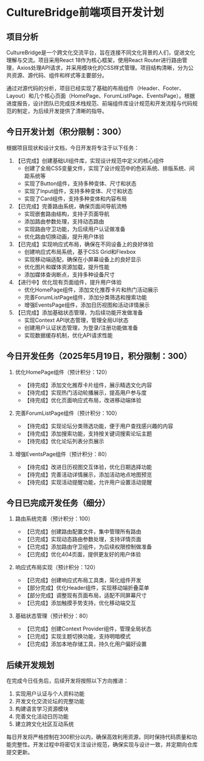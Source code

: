 # CultureBridge前端项目开发计划

## 项目分析

CultureBridge是一个跨文化交流平台，旨在连接不同文化背景的人们，促进文化理解与交流。项目采用React 18作为核心框架，使用React Router进行路由管理，Axios处理API请求，并采用模块化的CSS样式管理。项目结构清晰，分为公共资源、源代码、组件和样式等主要部分。

通过对源代码的分析，项目已经实现了基础的布局组件（Header、Footer、Layout）和几个核心页面（HomePage、ForumListPage、EventsPage）。根据进度报告，设计团队已完成技术栈规范、前端组件库设计规范和开发流程与代码规范的制定，为后续开发提供了清晰的指导。

## 今日开发计划（积分限制：300）

根据项目现状和设计文档，今日开发将专注于以下任务：

1. 【已完成】创建基础UI组件库，实现设计规范中定义的核心组件
   - 创建了全局CSS变量文件，实现了设计规范中的色彩系统、排版系统、间距系统等
   - 实现了Button组件，支持多种变体、尺寸和状态
   - 实现了Input组件，支持多种变体、尺寸和状态
   - 实现了Card组件，支持多种变体和内容布局
2. 【已完成】完善路由系统，确保页面间导航流畅
   - 实现嵌套路由结构，支持子页面导航
   - 添加路由参数处理，支持动态路由
   - 实现路由守卫功能，为后续用户认证做准备
   - 优化路由切换动画，提升用户体验
3. 【已完成】实现响应式布局，确保在不同设备上的良好体验
   - 创建响应式布局系统，基于CSS Grid和Flexbox
   - 实现移动端适配，确保在小屏幕设备上的良好显示
   - 优化图片和媒体资源加载，提升性能
   - 添加媒体查询断点，支持多种设备尺寸
4. 【进行中】优化现有页面组件，提升用户体验
   - 优化HomePage组件，添加文化推荐卡片和热门活动展示
   - 完善ForumListPage组件，添加分类筛选和搜索功能
   - 增强EventsPage组件，添加日历视图和活动详情展示
5. 【已完成】添加基础状态管理，为后续功能开发做准备
   - 实现Context API状态管理，管理全局UI状态
   - 创建用户认证状态管理，为登录/注册功能做准备
   - 实现数据缓存机制，优化API请求性能

## 今日开发任务（2025年5月19日，积分限制：300）

1. 优化HomePage组件（预计积分：120）
   - 【待完成】添加文化推荐卡片组件，展示精选文化内容
   - 【待完成】实现热门活动轮播展示，提高用户参与度
   - 【待完成】优化页面响应式布局，改进移动端体验

2. 完善ForumListPage组件（预计积分：100）
   - 【待完成】实现论坛分类筛选功能，便于用户查找感兴趣的内容
   - 【待完成】添加搜索功能，支持按关键词搜索论坛主题
   - 【待完成】优化论坛列表分页展示

3. 增强EventsPage组件（预计积分：80）
   - 【待完成】改进日历视图交互体验，优化日期选择功能
   - 【待完成】完善活动详情展示，添加活动地点地图预览
   - 【待完成】实现活动提醒功能，允许用户设置活动提醒

## 今日已完成开发任务（细分）

1. 路由系统完善（预计积分：100）
   - 【已完成】创建路由配置文件，集中管理所有路由
   - 【已完成】实现动态路由参数处理，支持详情页面
   - 【已完成】添加路由守卫组件，为后续权限控制做准备
   - 【已完成】优化404页面，提供更友好的用户体验

2. 响应式布局实现（预计积分：120）
   - 【已完成】创建响应式布局工具类，简化组件开发
   - 【部分完成】优化Header组件，实现移动端折叠菜单
   - 【部分完成】调整现有页面布局，适配不同屏幕尺寸
   - 【已完成】添加触摸手势支持，优化移动端交互

3. 基础状态管理（预计积分：80）
   - 【已完成】创建Context Provider组件，管理全局状态
   - 【已完成】实现主题切换功能，支持明暗模式
   - 【已完成】添加本地存储工具，持久化用户偏好设置

## 后续开发规划

在完成今日任务后，后续开发将按照以下方向推进：

1. 实现用户认证与个人资料功能
2. 开发文化交流论坛的完整功能
3. 构建语言学习资源模块
4. 完善文化活动日历功能
5. 建立跨文化社区互动系统

每日开发将严格控制在300积分以内，确保高效利用资源，同时保持代码质量和功能完整性。开发过程中将密切关注设计规范，确保实现与设计一致，并定期向仓库提交更新。
